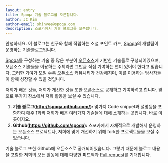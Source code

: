 ```yaml
---
layout: entry
title: Spoqa 기술 블로그를 오픈합니다.
author: JC Kim
author-email: shinvee@spoqa.com
description: 스포카에서 기술 블로그를 오픈합니다.
---
```


안녕하세요. 이 블로그는 친구와 함께 적립하는 소셜 포인트 카드, [Spoqa]의 개발팀이 운영하는 기술블로그입니다.

[Spoqa]를 구성하는 기술 중 많은 부분이 [오픈소스]에 기반한 기술들로 구성되어있으며, 오픈소스 기술들을 이용하는 주체라면 그만큼 직접 기여하는 면이 있어야 한다고 믿습니다. 그러한 기여가 모일 수록 오픈소스 커뮤니티가 건강해지며, 이를 이용하는 당사자들이 함께 성장할 수 있을 것입니다.

저희가 배운 것들, 저희가 개선한 것들 또한 오픈소스로 공개하고 기여하려고 합니다. 앞으로 두가지 장소에서 저희 활동을 보실 수 있습니다.

 1. **기술 블로그(<http://spoqa.github.com/>):** 몇가지 Code snippet과 설명등을 포함하여 매주 1회씩 저희가 배운 여러가지 기술들에 대해 소개하는 곳입니다. 바로 이 곳이지요.
 2. **Github(<https://github.com/spoqa>):** 스포카에서 자체적으로 개발해서 운영하는 오픈소스 프로젝트나, 저희에 맞게 개선하기 위해 fork한 프로젝트들을 보실 수 있습니다.

기술 블로그 또한 Github에 오픈소스로 공개되어있습니다. 그렇기 때문에 블로그 내용을 포함한 저희의 모든 활동에 대해 다양한 피드백과 [Pull request]를 기대합니다. 

  [Spoqa]: http://www.spoqa.com/
  [오픈소스]: http://ko.wikipedia.org/wiki/%EC%98%A4%ED%94%88_%EC%86%8C%EC%8A%A4
  [Pull request]: http://help.github.com/send-pull-requests/
